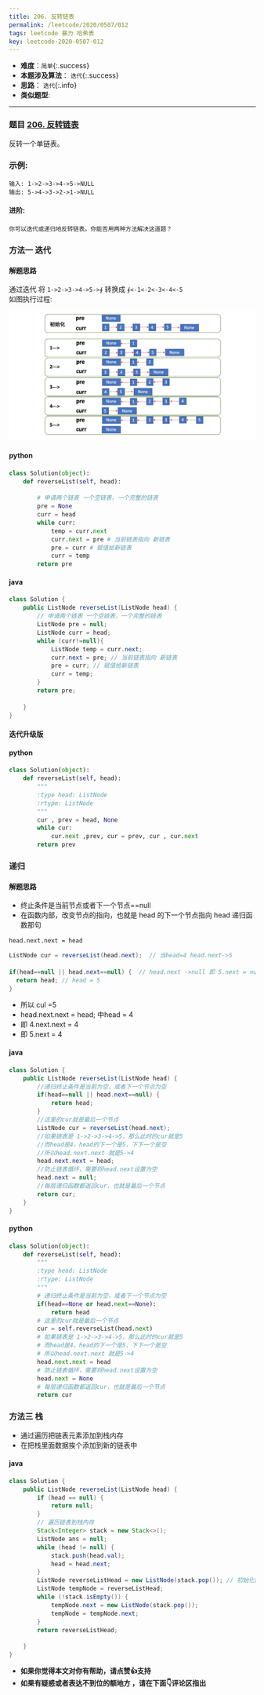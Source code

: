 ```yaml
---
title: 206. 反转链表
permalink: /leetcode/2020/0507/012
tags: leetcode 暴力 哈希表
key: leetcode-2020-0507-012
---
```

- __难度__：`简单`{:.success}
- __本题涉及算法__： `迭代`{:.success}
- __思路__：  `迭代`{:.info}
- __类似题型__:

---

### 题目 [206. 反转链表](https://leetcode-cn.com/problems/reverse-linked-list/)
反转一个单链表。

### 示例:
```
输入: 1->2->3->4->5->NULL
输出: 5->4->3->2->1->NULL
```
#### 进阶:
```
你可以迭代或递归地反转链表。你能否用两种方法解决这道题？
```

### 方法一 迭代
#### 解题思路
通过迭代 将   `1->2->3->4->5->∮` 转换成  `∮<-1<-2<-3<-4<-5`   
如图执行过程:

![pic](/assets/images/leetcode/0507/Jietu20200507-173331@2x.jpg)


#### python
```python
class Solution(object):
    def reverseList(self, head):

        # 申请两个链表 一个空链表，一个完整的链表
        pre = None
        curr = head
        while curr:
            temp = curr.next
            curr.next = pre # 当前链表指向 新链表
            pre = curr # 赋值给新链表
            curr = temp
        return pre
```

#### java
```java
class Solution {
    public ListNode reverseList(ListNode head) {
        // 申请两个链表 一个空链表，一个完整的链表
        ListNode pre = null;
        ListNode curr = head;
        while (curr!=null){
            ListNode temp = curr.next;
            curr.next = pre; // 当前链表指向 新链表
            pre = curr; // 赋值给新链表
            curr = temp;
        }
        return pre;

    }
}
```

#### 迭代升级版
#### python
```python
class Solution(object):
    def reverseList(self, head):
        """
        :type head: ListNode
        :rtype: ListNode
        """
        cur , prev = head, None
        while cur:
            cur.next ,prev, cur = prev, cur , cur.next
        return prev
```

### 递归
#### 解题思路
- 终止条件是当前节点或者下一个节点==null
- 在函数内部，改变节点的指向，也就是 head 的下一个节点指向 head 递归函数那句

```
head.next.next = head
```

```java
ListNode cur = reverseList(head.next);  // 当head=4 head.next->5

if(head==null || head.next==null) {  // head.next ->null 即 5.next = null
  return head; // head = 5
}
```

- 所以 cul =5
- head.next.next = head;  中head = 4
- 即 4.next.next = 4
- 即 5.next = 4

#### java
```java
class Solution {
	public ListNode reverseList(ListNode head) {
		//递归终止条件是当前为空，或者下一个节点为空
		if(head==null || head.next==null) {
			return head;
		}
		//这里的cur就是最后一个节点
		ListNode cur = reverseList(head.next);
		//如果链表是 1->2->3->4->5，那么此时的cur就是5
		//而head是4，head的下一个是5，下下一个是空
		//所以head.next.next 就是5->4
		head.next.next = head;
		//防止链表循环，需要将head.next设置为空
		head.next = null;
		//每层递归函数都返回cur，也就是最后一个节点
		return cur;
	}
}
```


#### python
```python
class Solution(object):
	def reverseList(self, head):
		"""
		:type head: ListNode
		:rtype: ListNode
		"""
		# 递归终止条件是当前为空，或者下一个节点为空
		if(head==None or head.next==None):
			return head
		# 这里的cur就是最后一个节点
		cur = self.reverseList(head.next)
		# 如果链表是 1->2->3->4->5，那么此时的cur就是5
		# 而head是4，head的下一个是5，下下一个是空
		# 所以head.next.next 就是5->4
		head.next.next = head
		# 防止链表循环，需要将head.next设置为空
		head.next = None
		# 每层递归函数都返回cur，也就是最后一个节点
		return cur
```

### 方法三 栈
- 通过遍历把链表元素添加到栈内存
- 在把栈里面数据挨个添加到新的链表中

#### java
```java
class Solution {
    public ListNode reverseList(ListNode head) {
        if (head == null) {
            return null;
        }
        // 遍历链表到栈内存
        Stack<Integer> stack = new Stack<>();
        ListNode ans = null;
        while (head != null) {
            stack.push(head.val);
            head = head.next;
        }
        ListNode reverseListHead = new ListNode(stack.pop()); // 初始化链表首个元素
        ListNode tempNode = reverseListHead;
        while (!stack.isEmpty()) {
            tempNode.next = new ListNode(stack.pop());
            tempNode = tempNode.next;
        }
        return reverseListHead;

    }
}
```



- __如果你觉得本文对你有帮助，请点赞👍支持__
- __如果有疑惑或者表达不到位的额地方 ，请在下面👇评论区指出__
